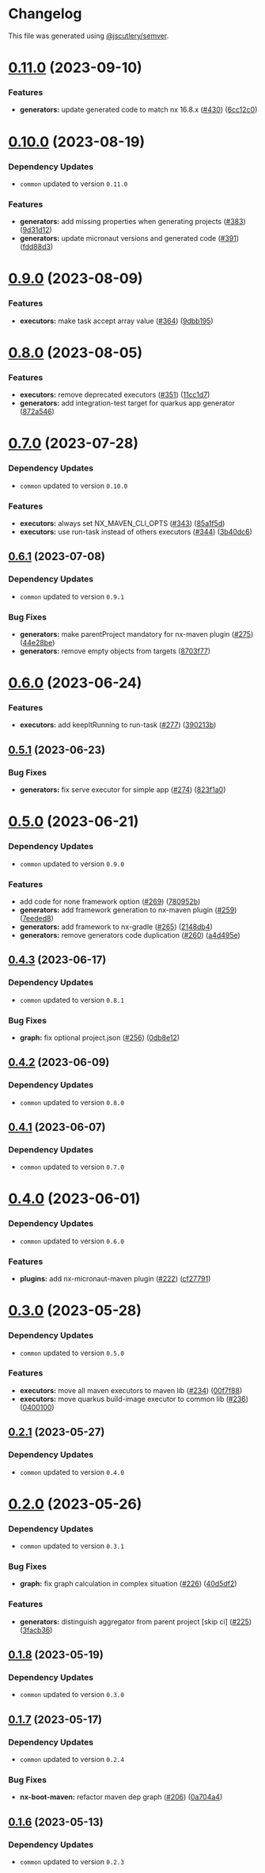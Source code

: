 # Changelog

This file was generated using [@jscutlery/semver](https://github.com/jscutlery/semver).

# [0.11.0](https://github.com/khalilou88/jnxplus/compare/maven-0.10.0...maven-0.11.0) (2023-09-10)

### Features

- **generators:** update generated code to match nx 16.8.x ([#430](https://github.com/khalilou88/jnxplus/issues/430)) ([6cc12c0](https://github.com/khalilou88/jnxplus/commit/6cc12c0b7cbda05b85581b3519800c92bdea9a43))

# [0.10.0](https://github.com/khalilou88/jnxplus/compare/maven-0.9.0...maven-0.10.0) (2023-08-19)

### Dependency Updates

- `common` updated to version `0.11.0`

### Features

- **generators:** add missing properties when generating projects ([#383](https://github.com/khalilou88/jnxplus/issues/383)) ([9d31d12](https://github.com/khalilou88/jnxplus/commit/9d31d129a80627c878a878ae337993faeb31dd6b))
- **generators:** update micronaut versions and generated code ([#391](https://github.com/khalilou88/jnxplus/issues/391)) ([fdd88d3](https://github.com/khalilou88/jnxplus/commit/fdd88d3aa11f20a8beb6902abe086ff0935a0c96))

# [0.9.0](https://github.com/khalilou88/jnxplus/compare/maven-0.8.0...maven-0.9.0) (2023-08-09)

### Features

- **executors:** make task accept array value ([#364](https://github.com/khalilou88/jnxplus/issues/364)) ([9dbb195](https://github.com/khalilou88/jnxplus/commit/9dbb1954ab4d2d6743cbef9c4a89ee59903be077))

# [0.8.0](https://github.com/khalilou88/jnxplus/compare/maven-0.7.0...maven-0.8.0) (2023-08-05)

### Features

- **executors:** remove deprecated executors ([#351](https://github.com/khalilou88/jnxplus/issues/351)) ([11cc1d7](https://github.com/khalilou88/jnxplus/commit/11cc1d772e495370d679146b1565833b03aa492a))
- **generators:** add integration-test target for quarkus app generator ([872a546](https://github.com/khalilou88/jnxplus/commit/872a54644ba55433721cf25050ba5431083a8635))

# [0.7.0](https://github.com/khalilou88/jnxplus/compare/maven-0.6.1...maven-0.7.0) (2023-07-28)

### Dependency Updates

- `common` updated to version `0.10.0`

### Features

- **executors:** always set NX_MAVEN_CLI_OPTS ([#343](https://github.com/khalilou88/jnxplus/issues/343)) ([85a1f5d](https://github.com/khalilou88/jnxplus/commit/85a1f5d42cace5f763a8082435f317e4108ab8d9))
- **executors:** use run-task instead of others executors ([#344](https://github.com/khalilou88/jnxplus/issues/344)) ([3b40dc6](https://github.com/khalilou88/jnxplus/commit/3b40dc668b69d8dcd6f934bd894d46768d574e8c))

## [0.6.1](https://github.com/khalilou88/jnxplus/compare/maven-0.6.0...maven-0.6.1) (2023-07-08)

### Dependency Updates

- `common` updated to version `0.9.1`

### Bug Fixes

- **generators:** make parentProject mandatory for nx-maven plugin ([#275](https://github.com/khalilou88/jnxplus/issues/275)) ([44e28be](https://github.com/khalilou88/jnxplus/commit/44e28beb0bafeb23ba996827f0d5b2408b68e7c6))
- **generators:** remove empty objects from targets ([8703f77](https://github.com/khalilou88/jnxplus/commit/8703f77502fcd52f307f5ff1610f793a91bbb62c))

# [0.6.0](https://github.com/khalilou88/jnxplus/compare/maven-0.5.1...maven-0.6.0) (2023-06-24)

### Features

- **executors:** add keepItRunning to run-task ([#277](https://github.com/khalilou88/jnxplus/issues/277)) ([390213b](https://github.com/khalilou88/jnxplus/commit/390213b12ac87c796130faef23517fe799291963))

## [0.5.1](https://github.com/khalilou88/jnxplus/compare/maven-0.5.0...maven-0.5.1) (2023-06-23)

### Bug Fixes

- **generators:** fix serve executor for simple app ([#274](https://github.com/khalilou88/jnxplus/issues/274)) ([823f1a0](https://github.com/khalilou88/jnxplus/commit/823f1a02e2bee847c8e3ff95c76c5ace79ca374a))

# [0.5.0](https://github.com/khalilou88/jnxplus/compare/maven-0.4.3...maven-0.5.0) (2023-06-21)

### Dependency Updates

- `common` updated to version `0.9.0`

### Features

- add code for none framework option ([#269](https://github.com/khalilou88/jnxplus/issues/269)) ([780952b](https://github.com/khalilou88/jnxplus/commit/780952bafb653c62f25d66ea89578ffb999e0aaa))
- **generators:** add framework generation to nx-maven plugin ([#259](https://github.com/khalilou88/jnxplus/issues/259)) ([7eeded8](https://github.com/khalilou88/jnxplus/commit/7eeded89e41c1feac148bf3cc119da30b42bc3df))
- **generators:** add framework to nx-gradle ([#265](https://github.com/khalilou88/jnxplus/issues/265)) ([2148db4](https://github.com/khalilou88/jnxplus/commit/2148db46ba63acc5d292543142e47c20061a967e))
- **generators:** remove generators code duplication ([#260](https://github.com/khalilou88/jnxplus/issues/260)) ([a4d495e](https://github.com/khalilou88/jnxplus/commit/a4d495ed73a23dc2e146f798b29ac37383dbe923))

## [0.4.3](https://github.com/khalilou88/jnxplus/compare/maven-0.4.2...maven-0.4.3) (2023-06-17)

### Dependency Updates

- `common` updated to version `0.8.1`

### Bug Fixes

- **graph:** fix optional project.json ([#256](https://github.com/khalilou88/jnxplus/issues/256)) ([0db8e12](https://github.com/khalilou88/jnxplus/commit/0db8e12a1d7056d6423ae664ae70725099ad33bd))

## [0.4.2](https://github.com/khalilou88/jnxplus/compare/maven-0.4.1...maven-0.4.2) (2023-06-09)

### Dependency Updates

- `common` updated to version `0.8.0`

## [0.4.1](https://github.com/khalilou88/jnxplus/compare/maven-0.4.0...maven-0.4.1) (2023-06-07)

### Dependency Updates

- `common` updated to version `0.7.0`

# [0.4.0](https://github.com/khalilou88/jnxplus/compare/maven-0.3.0...maven-0.4.0) (2023-06-01)

### Dependency Updates

- `common` updated to version `0.6.0`

### Features

- **plugins:** add nx-micronaut-maven plugin ([#222](https://github.com/khalilou88/jnxplus/issues/222)) ([cf27791](https://github.com/khalilou88/jnxplus/commit/cf27791aa678d03306318cb4429616f0385611e2))

# [0.3.0](https://github.com/khalilou88/jnxplus/compare/maven-0.2.1...maven-0.3.0) (2023-05-28)

### Dependency Updates

- `common` updated to version `0.5.0`

### Features

- **executors:** move all maven executors to maven lib ([#234](https://github.com/khalilou88/jnxplus/issues/234)) ([00f7f88](https://github.com/khalilou88/jnxplus/commit/00f7f88008637fd98d48402343ccb95878bc1182))
- **executors:** move quarkus build-image executor to common lib ([#236](https://github.com/khalilou88/jnxplus/issues/236)) ([0400100](https://github.com/khalilou88/jnxplus/commit/04001009afb1f2d4e3f195a877a9d1123304f90e))

## [0.2.1](https://github.com/khalilou88/jnxplus/compare/maven-0.2.0...maven-0.2.1) (2023-05-27)

### Dependency Updates

- `common` updated to version `0.4.0`

# [0.2.0](https://github.com/khalilou88/jnxplus/compare/maven-0.1.8...maven-0.2.0) (2023-05-26)

### Dependency Updates

- `common` updated to version `0.3.1`

### Bug Fixes

- **graph:** fix graph calculation in complex situation ([#226](https://github.com/khalilou88/jnxplus/issues/226)) ([40d5df2](https://github.com/khalilou88/jnxplus/commit/40d5df2909dacc973253c59878da945bb1ad0c58))

### Features

- **generators:** distinguish aggregator from parent project [skip ci] ([#225](https://github.com/khalilou88/jnxplus/issues/225)) ([3facb36](https://github.com/khalilou88/jnxplus/commit/3facb3692216bc875297be9690fdf8fe9a3ebe9e))

## [0.1.8](https://github.com/khalilou88/jnxplus/compare/maven-0.1.7...maven-0.1.8) (2023-05-19)

### Dependency Updates

- `common` updated to version `0.3.0`

## [0.1.7](https://github.com/khalilou88/jnxplus/compare/maven-0.1.6...maven-0.1.7) (2023-05-17)

### Dependency Updates

- `common` updated to version `0.2.4`

### Bug Fixes

- **nx-boot-maven:** refactor maven dep graph ([#206](https://github.com/khalilou88/jnxplus/issues/206)) ([0a704a4](https://github.com/khalilou88/jnxplus/commit/0a704a4acbfa1db93a072b37a8c2db0e3ea275ce))

## [0.1.6](https://github.com/khalilou88/jnxplus/compare/maven-0.1.5...maven-0.1.6) (2023-05-13)

### Dependency Updates

- `common` updated to version `0.2.3`
